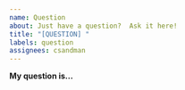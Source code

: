 ```yaml
---
name: Question
about: Just have a question?  Ask it here!
title: "[QUESTION] "
labels: question
assignees: csandman
---
```


**My question is...**

